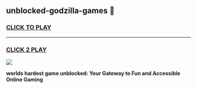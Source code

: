 
## unblocked-godzilla-games 👋
<h3>
<a href="https://premium.freeplayer.one?title=unblocked-godzilla-games&ref=14F">CLICK TO PLAY</a></h3>
<hr>

<h3>
<a href="https://premium.freeplayer.one?title=unblocked-godzilla-games&ref=14F">CLICK 2 PLAY</a>
  
</h3>

<a href="https://premium.freeplayer.one?title=unblocked-godzilla-games&ref=12F/"><img src="https://clearcache.store/games.png"></a>


**worlds hardest game unblocked: Your Gateway to Fun and Accessible Online Gaming**
